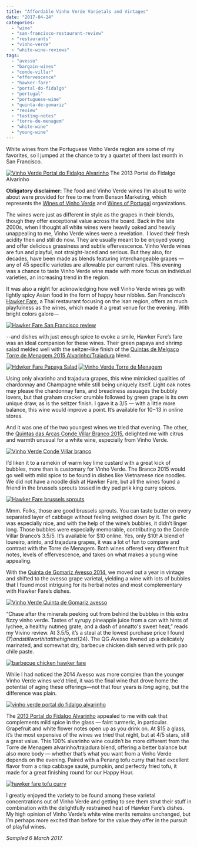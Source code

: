 ```yaml
---
title: "Affordable Vinho Verde Varietals and Vintages"
date: "2017-04-24"
categories:
  - "wine"
  - "san-francisco-restaurant-review"
  - "restaurants"
  - "vinho-verde"
  - "white-wine-reviews"
tags:
  - "avesso"
  - "bargain-wines"
  - "conde-villar"
  - "effervescence"
  - "hawker-fare"
  - "portal-do-fidalgo"
  - "portugal"
  - "portuguese-wine"
  - "quinta-de-gomariz"
  - "review"
  - "tasting-notes"
  - "torre-de-menagem"
  - "white-wine"
  - "young-wine"
---
```


White wines from the Portuguese Vinho Verde region are some of my favorites, so I jumped at the chance to try a quartet of them last month in San Francisco.




<div class="caption">

[![Vinho Verde Portal do Fidalgo Alvarinho](http://s3.amazonaws.com/thegourmez-wpmedia/2017/04/Hawker-Fare-Wine-10-398x500.jpg)](http://s3.amazonaws.com/thegourmez-wpmedia/2017/04/Hawker-Fare-Wine-10.jpg) The 2013 Portal do Fidalgo Alvarinho</div>


**Obligatory disclaimer:** The food and Vinho Verde wines I’m about to write about were provided for free to me from Benson Marketing, which represents the [Wines of Vinho Verde](http://winesofvinhoverde.com/) and [Wines of Portugal](http://winesofportugal.info/) organizations.

The wines were just as different in style as the grapes in their blends, though they offer exceptional value across the board. Back in the late 2000s, when I thought all white wines were heavily oaked and heavily unappealing to me, Vinho Verde wines were a revelation.  I loved their fresh acidity then and still do now. They are usually meant to be enjoyed young and offer delicious grassiness and subtle effervescence. Vinho Verde wines are fun and playful, not straight-laced and serious. But they also, for decades, have been made as blends featuring interchangeable grapes — any of 45 specific varieties are allowable per current rules. This evening was a chance to taste Vinho Verde wine made with more focus on individual varieties, an increasing trend in the region.

It was also a night for acknowledging how well Vinho Verde wines go with lightly spicy Asian food in the form of happy hour nibbles. San Francisco’s [Hawker Fare](http://www.hawkerfare.com/), a Thai restaurant focusing on the Isan region, offers as much playfulness as the wines, which made it a great venue for the evening. With bright colors galore—

[![Hawker Fare San Francisco review](http://s3.amazonaws.com/thegourmez-wpmedia/2017/04/Hawker-Fare-Wine-09-500x334.jpg)](http://s3.amazonaws.com/thegourmez-wpmedia/2017/04/Hawker-Fare-Wine-09.jpg)

\--and dishes with just enough spice to evoke a smile, Hawker Fare’s fare was an ideal companion for these wines. Their green papaya and shrimp salad melded well with the seltzer-like finish of the [Quintas de Melgaço Torre de Menagem 2015 Alvarinho/Trajadura](http://www.quintasdemelgaco.pt/EN/produtos/torre-de-menagem-alvarinho-trajadura/) blend.

[![Hdwker Fare Papaya Salad](http://s3.amazonaws.com/thegourmez-wpmedia/2017/04/Hawker-Fare-Wine-04-500x334.jpg)](http://s3.amazonaws.com/thegourmez-wpmedia/2017/04/Hawker-Fare-Wine-04.jpg) [![Vinho Verde Torre de Menagem](http://s3.amazonaws.com/thegourmez-wpmedia/2017/04/Hawker-Fare-Wine-03-334x500.jpg)](http://s3.amazonaws.com/thegourmez-wpmedia/2017/04/Hawker-Fare-Wine-03.jpg)

Using only alvarinho and trajadura grapes, this wine mimicked qualities of chardonnay and Champagne while still being uniquely itself. Light oak notes may please the chardonnay fans, and breadiness assuages the bubbly lovers, but that graham cracker crumble followed by green grape is its own unique draw, as is the seltzer finish. I gave it a 3/5 — with a little more balance, this wine would improve a point. It’s available for $10-$13 in online stores.

And it was one of the two youngest wines we tried that evening. The other, the [Quintas das Arcas Conde Villar Branco 2015,](http://www.condevillar.com/imgs/vinhos/cv_branco_2016_en.pdf) delighted me with citrus and warmth unusual for a white wine, especially from Vinho Verde.

[![Vinho Verde Conde Villar branco](http://s3.amazonaws.com/thegourmez-wpmedia/2017/04/Hawker-Fare-Wine-01-334x500.jpg)](http://s3.amazonaws.com/thegourmez-wpmedia/2017/04/Hawker-Fare-Wine-01.jpg)

I’d liken it to a ramekin of warm key lime custard with a great kick of bubbles, more than is customary for Vinho Verde. The Branco 2015 would go well with mild spice to be found in dishes like Vietnamese rice noodles. We did not have a noodle dish at Hawker Fare, but all the wines found a friend in the brussels sprouts tossed in dry pad prik king curry spices.

[![Hawker Fare brussels sprouts](http://s3.amazonaws.com/thegourmez-wpmedia/2017/04/Hawker-Fare-Wine-06-500x473.jpg)](http://s3.amazonaws.com/thegourmez-wpmedia/2017/04/Hawker-Fare-Wine-06.jpg)

Mmm. Folks, those are good brussels sprouts. You can taste butter on every separated layer of cabbage without feeling weighed down by it. The garlic was especially nice, and with the help of the wine’s bubbles, it didn’t linger long. Those bubbles were especially memorable, contributing to the Conde Villar Branco’s 3.5/5. It’s available for $10 online. Yes, only $10! A blend of loureiro, arinto, and trajadura grapes, it was a lot of fun to compare and contrast with the Torre de Menagem. Both wines offered very different fruit notes, levels of effervescence, and takes on what makes a young wine appealing.

With the [Quinta de Gomariz Avesso 2014](http://quintadegomariz.com/en/vinho/vinho-verde-qg-avesso/), we moved out a year in vintage and shifted to the avesso grape varietal, yielding a wine with lots of bubbles that I found most intriguing for its herbal notes and most complementary with Hawker Fare’s dishes.

[![Vinho Verde Quinta de Gomariz avesso](http://s3.amazonaws.com/thegourmez-wpmedia/2017/04/Hawker-Fare-Wine-02-334x500.jpg)](http://s3.amazonaws.com/thegourmez-wpmedia/2017/04/Hawker-Fare-Wine-02.jpg)

“Chase after the minerals peeking out from behind the bubbles in this extra fizzy vinho verde. Tastes of syrupy pineapple juice from a can with hints of lychee, a healthy nutmeg grate, and a dash of annatto's sweet heat,” reads my Vivino review. At 3.5/5, it’s a steal at the lowest purchase price I found ($7) and still worth it at the highest ($24). The QG Avesso livened up a delicately marinated, and somewhat dry, barbecue chicken dish served with prik pao chile paste.

[![barbecue chicken hawker fare](http://s3.amazonaws.com/thegourmez-wpmedia/2017/04/Hawker-Fare-Wine-11-500x367.jpg)](http://s3.amazonaws.com/thegourmez-wpmedia/2017/04/Hawker-Fare-Wine-11.jpg)

While I had noticed the 2014 Avesso was more complex than the younger Vinho Verde wines we’d tried, it was the final wine that drove home the potential of aging these offerings—not that four years is _long_ aging, but the difference was plain.

[![vinho verde portal do fidalgo alvarinho](http://s3.amazonaws.com/thegourmez-wpmedia/2017/04/Hawker-Fare-Wine-05-334x500.jpg)](http://s3.amazonaws.com/thegourmez-wpmedia/2017/04/Hawker-Fare-Wine-05.jpg)

The [2013 Portal do Fidalgo Alvarinho](http://www.provam.com/pagina.php?codPagina=9&codVinho=1&codIdioma=2) appealed to me with oak that complements mild spice in the glass — faint turmeric, in particular. Grapefruit and white flower notes open up as you drink on. At $15 a glass, it’s the most expensive of the wines we tried that night, but at 4/5 stars, still a great value. This 100% alvarinho wine couldn’t be more different from the Torre de Menagem alvarinho/trajadura blend, offering a better balance but also more body — whether that’s what you want from a Vinho Verde depends on the evening. Paired with a Penang tofu curry that had excellent flavor from a crisp cabbage sauté, pumpkin, and perfectly fried tofu, it made for a great finishing round for our Happy Hour.

[![hawker fare tofu curry](http://s3.amazonaws.com/thegourmez-wpmedia/2017/04/Hawker-Fare-Wine-12-500x361.jpg)](http://s3.amazonaws.com/thegourmez-wpmedia/2017/04/Hawker-Fare-Wine-12.jpg)

I greatly enjoyed the variety to be found among these varietal concentrations out of Vinho Verde and getting to see them strut their stuff in combination with the delightfully restrained heat of Hawker Fare’s dishes. My high opinion of Vinho Verde’s white wine merits remains unchanged, but I’m perhaps more excited than before for the value they offer in the pursuit of playful wines.

_Sampled 6 March 2017._
